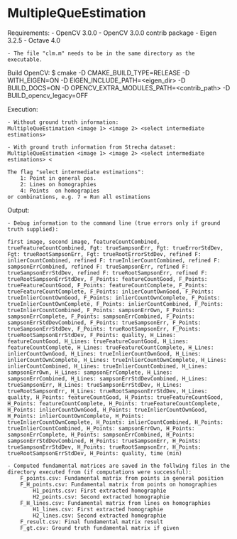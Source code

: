 MultipleQueEstimation
=====================

Requirements:
	- OpenCV 3.0.0
	- OpenCV 3.0.0 contrib package
	- Eigen 3.2.5
	- Octave 4.0

	- The file "clm.m" needs to be in the same directory as the executable.

Build OpenCV: 
$ cmake -D CMAKE_BUILD_TYPE=RELEASE -D WITH_EIGEN=ON -D EIGEN_INCLUDE_PATH=<eigen_dir> -D BUILD_DOCS=ON -D OPENCV_EXTRA_MODULES_PATH=<contrib_path> -D BUILD_opencv_legacy=OFF

Execution:
	
	- Without ground truth information:
	MultipleQueEstimation <image 1> <image 2> <select intermediate estimations>

	- With ground truth information from Strecha dataset:
	MultipleQueEstimation <image 1> <image 2> <select intermediate estimations> <

	The flag "select intermediate estimations":
		1: Point in general pos.
		2: Lines on homographies
		4: Points  on homograpies
	or combinations, e.g. 7 = Run all estimations

Output:

	- Debug information to the command line (true errors only if ground truth supplied): 
	
	first image, second image, featureCountCombined, trueFeatureCountCombined, Fgt: trueSampsonErr, Fgt: trueErrorStdDev, Fgt: trueRootSampsonErr, Fgt: trueRootErrorStdDev, refined F: inlierCountCombined, refined F: trueInlierCountCombined, refined F: sampsonErrCombined, refined F: trueSampsonErr, refined F: trueSampsonErrStdDev, refined F: trueRootSampsonErr, refined F: trueRootSampsonErrStdDev, F_Points: featureCountGood, F_Points: trueFeatureCountGood, F_Points: featureCountComplete, F_Points: trueFeatureCountComplete, F_Points: inlierCountOwnGood, F_Points: trueInlierCountOwnGood, F_Points: inlierCountOwnComplete, F_Points: trueInlierCountOwnComplete, F_Points: inlierCountCombined, F_Points: trueInlierCountCombined, F_Points: sampsonErrOwn, F_Points: sampsonErrComplete, F_Points: sampsonErrCombined, F_Points: sampsonErrStdDevCombined, F_Points: trueSampsonErr, F_Points: trueSampsonErrStdDev, F_Points: trueRootSampsonErr, F_Points: trueRootSampsonErrStdDev, F_Points: quality, H_Lines: featureCountGood, H_Lines: trueFeatureCountGood, H_Lines: featureCountComplete, H_Lines: trueFeatureCountComplete, H_Lines: inlierCountOwnGood, H_Lines: trueInlierCountOwnGood, H_Lines: inlierCountOwnComplete, H_Lines: trueInlierCountOwnComplete, H_Lines: inlierCountCombined, H_Lines: trueInlierCountCombined, H_Lines: sampsonErrOwn, H_Lines: sampsonErrComplete, H_Lines: sampsonErrCombined, H_Lines: sampsonErrStdDevCombined, H_Lines: trueSampsonErr, H_Lines: trueSampsonErrStdDev, H_Lines: trueRootSampsonErr, H_Lines: trueRootSampsonErrStdDev, H_Lines: quality, H_Points: featureCountGood, H_Points: trueFeatureCountGood, H_Points: featureCountComplete, H_Points: trueFeatureCountComplete, H_Points: inlierCountOwnGood, H_Points: trueInlierCountOwnGood, H_Points: inlierCountOwnComplete, H_Points: trueInlierCountOwnComplete, H_Points: inlierCountCombined, H_Points: trueInlierCountCombined, H_Points: sampsonErrOwn, H_Points: sampsonErrComplete, H_Points: sampsonErrCombined, H_Points: sampsonErrStdDevCombined, H_Points: trueSampsonErr, H_Points: trueSampsonErrStdDev, H_Points: trueRootSampsonErr, H_Points: trueRootSampsonErrStdDev, H_Points: quality, time (min)

	- Computed fundamental matrices are saved in the follwing files in the directory executed from (if computations were successful):
		F_points.csv: Fundamental matrix from points in general position
		F_H_points.csv: Fundamental matrix from points on homographies
			H1_points.csv: First extracted homographie
			H2_points.csv: Second extracted homographie
		F_H_lines.csv: Fundamental matrix from lines on homographies
			H1_lines.csv: First extracted homographie
			H2_lines.csv: Second extracted homographie
		F_result.csv: Final fundamental matrix result
		F_gt.csv: Ground truth fundamental matrix if given
